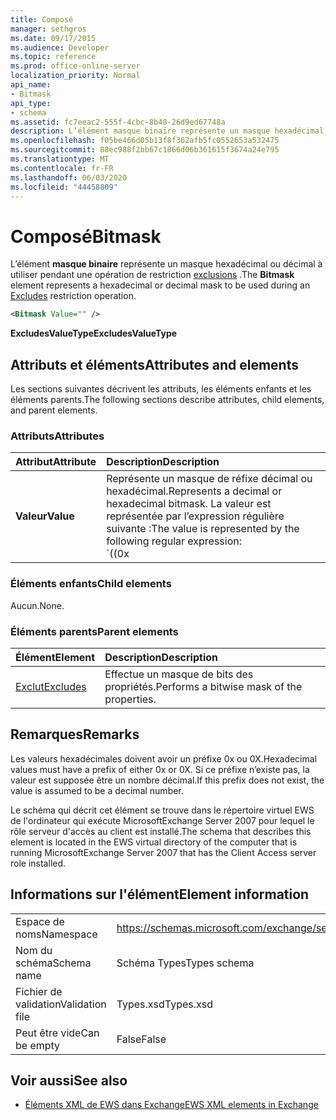 ```yaml
---
title: Composé
manager: sethgros
ms.date: 09/17/2015
ms.audience: Developer
ms.topic: reference
ms.prod: office-online-server
localization_priority: Normal
api_name:
- Bitmask
api_type:
- schema
ms.assetid: fc7eeac2-555f-4cbc-8b48-26d9ed67748a
description: L’élément masque binaire représente un masque hexadécimal ou décimal à utiliser pendant une opération de restriction exclusions.
ms.openlocfilehash: f05be466d05b13f8f362afb5fc0552653a532475
ms.sourcegitcommit: 88ec988f2bb67c1866d06b361615f3674a24e795
ms.translationtype: MT
ms.contentlocale: fr-FR
ms.lasthandoff: 06/03/2020
ms.locfileid: "44458809"
---
```

# <a name="bitmask"></a><span data-ttu-id="c7708-103">Composé</span><span class="sxs-lookup"><span data-stu-id="c7708-103">Bitmask</span></span>

<span data-ttu-id="c7708-104">L’élément **masque binaire** représente un masque hexadécimal ou décimal à utiliser pendant une opération de restriction [exclusions](excludes.md) .</span><span class="sxs-lookup"><span data-stu-id="c7708-104">The **Bitmask** element represents a hexadecimal or decimal mask to be used during an [Excludes](excludes.md) restriction operation.</span></span> 
  
```xml
<Bitmask Value="" />
```

<span data-ttu-id="c7708-105">**ExcludesValueType**</span><span class="sxs-lookup"><span data-stu-id="c7708-105">**ExcludesValueType**</span></span>

## <a name="attributes-and-elements"></a><span data-ttu-id="c7708-106">Attributs et éléments</span><span class="sxs-lookup"><span data-stu-id="c7708-106">Attributes and elements</span></span>

<span data-ttu-id="c7708-107">Les sections suivantes décrivent les attributs, les éléments enfants et les éléments parents.</span><span class="sxs-lookup"><span data-stu-id="c7708-107">The following sections describe attributes, child elements, and parent elements.</span></span>
  
### <a name="attributes"></a><span data-ttu-id="c7708-108">Attributs</span><span class="sxs-lookup"><span data-stu-id="c7708-108">Attributes</span></span>

|<span data-ttu-id="c7708-109">**Attribut**</span><span class="sxs-lookup"><span data-stu-id="c7708-109">**Attribute**</span></span>|<span data-ttu-id="c7708-110">**Description**</span><span class="sxs-lookup"><span data-stu-id="c7708-110">**Description**</span></span>|
|:-----|:-----|
|<span data-ttu-id="c7708-111">**Valeur**</span><span class="sxs-lookup"><span data-stu-id="c7708-111">**Value**</span></span> | <span data-ttu-id="c7708-112">Représente un masque de réfixe décimal ou hexadécimal.</span><span class="sxs-lookup"><span data-stu-id="c7708-112">Represents a decimal or hexadecimal bitmask.</span></span> <span data-ttu-id="c7708-113">La valeur est représentée par l’expression régulière suivante :</span><span class="sxs-lookup"><span data-stu-id="c7708-113">The value is represented by the following regular expression:</span></span><br/><span data-ttu-id="c7708-114">`((0x|0X)[0-9A-Fa-f]*)|([0-9]*)`.</span><span class="sxs-lookup"><span data-stu-id="c7708-114">`((0x|0X)[0-9A-Fa-f]*)|([0-9]*)`.</span></span><br/><br/><span data-ttu-id="c7708-115">Voici des exemples de valeurs hexadécimales pour cet attribut :</span><span class="sxs-lookup"><span data-stu-id="c7708-115">The following are examples of hexadecimal values for this attribute:</span></span><br/><span data-ttu-id="c7708-116">- 0x12AF</span><span class="sxs-lookup"><span data-stu-id="c7708-116">- 0x12AF</span></span><br/><span data-ttu-id="c7708-117">- 0X334AE</span><span class="sxs-lookup"><span data-stu-id="c7708-117">- 0X334AE</span></span><br/><br/><span data-ttu-id="c7708-118">Voici des exemples de valeurs décimales pour cet attribut :</span><span class="sxs-lookup"><span data-stu-id="c7708-118">The following are examples of decimal values for this attribute:</span></span><br/><span data-ttu-id="c7708-119">-10</span><span class="sxs-lookup"><span data-stu-id="c7708-119">- 10</span></span><br/><span data-ttu-id="c7708-120">-255</span><span class="sxs-lookup"><span data-stu-id="c7708-120">- 255</span></span><br/><span data-ttu-id="c7708-121">-4562</span><span class="sxs-lookup"><span data-stu-id="c7708-121">- 4562</span></span> |
   
### <a name="child-elements"></a><span data-ttu-id="c7708-122">Éléments enfants</span><span class="sxs-lookup"><span data-stu-id="c7708-122">Child elements</span></span>

<span data-ttu-id="c7708-123">Aucun.</span><span class="sxs-lookup"><span data-stu-id="c7708-123">None.</span></span>
  
### <a name="parent-elements"></a><span data-ttu-id="c7708-124">Éléments parents</span><span class="sxs-lookup"><span data-stu-id="c7708-124">Parent elements</span></span>

|<span data-ttu-id="c7708-125">**Élément**</span><span class="sxs-lookup"><span data-stu-id="c7708-125">**Element**</span></span>|<span data-ttu-id="c7708-126">**Description**</span><span class="sxs-lookup"><span data-stu-id="c7708-126">**Description**</span></span>|
|:-----|:-----|
|[<span data-ttu-id="c7708-127">Exclut</span><span class="sxs-lookup"><span data-stu-id="c7708-127">Excludes</span></span>](excludes.md) <br/> |<span data-ttu-id="c7708-128">Effectue un masque de bits des propriétés.</span><span class="sxs-lookup"><span data-stu-id="c7708-128">Performs a bitwise mask of the properties.</span></span>  <br/> |
   
## <a name="remarks"></a><span data-ttu-id="c7708-129">Remarques</span><span class="sxs-lookup"><span data-stu-id="c7708-129">Remarks</span></span>

<span data-ttu-id="c7708-130">Les valeurs hexadécimales doivent avoir un préfixe 0x ou 0X.</span><span class="sxs-lookup"><span data-stu-id="c7708-130">Hexadecimal values must have a prefix of either 0x or 0X.</span></span> <span data-ttu-id="c7708-131">Si ce préfixe n’existe pas, la valeur est supposée être un nombre décimal.</span><span class="sxs-lookup"><span data-stu-id="c7708-131">If this prefix does not exist, the value is assumed to be a decimal number.</span></span>
  
<span data-ttu-id="c7708-132">Le schéma qui décrit cet élément se trouve dans le répertoire virtuel EWS de l'ordinateur qui exécute MicrosoftExchange Server 2007 pour lequel le rôle serveur d'accès au client est installé.</span><span class="sxs-lookup"><span data-stu-id="c7708-132">The schema that describes this element is located in the EWS virtual directory of the computer that is running MicrosoftExchange Server 2007 that has the Client Access server role installed.</span></span>
  
## <a name="element-information"></a><span data-ttu-id="c7708-133">Informations sur l'élément</span><span class="sxs-lookup"><span data-stu-id="c7708-133">Element information</span></span>

|||
|:-----|:-----|
|<span data-ttu-id="c7708-134">Espace de noms</span><span class="sxs-lookup"><span data-stu-id="c7708-134">Namespace</span></span>  <br/> |https://schemas.microsoft.com/exchange/services/2006/types  <br/> |
|<span data-ttu-id="c7708-135">Nom du schéma</span><span class="sxs-lookup"><span data-stu-id="c7708-135">Schema name</span></span>  <br/> |<span data-ttu-id="c7708-136">Schéma Types</span><span class="sxs-lookup"><span data-stu-id="c7708-136">Types schema</span></span>  <br/> |
|<span data-ttu-id="c7708-137">Fichier de validation</span><span class="sxs-lookup"><span data-stu-id="c7708-137">Validation file</span></span>  <br/> |<span data-ttu-id="c7708-138">Types.xsd</span><span class="sxs-lookup"><span data-stu-id="c7708-138">Types.xsd</span></span>  <br/> |
|<span data-ttu-id="c7708-139">Peut être vide</span><span class="sxs-lookup"><span data-stu-id="c7708-139">Can be empty</span></span>  <br/> |<span data-ttu-id="c7708-140">False</span><span class="sxs-lookup"><span data-stu-id="c7708-140">False</span></span>  <br/> |
   
## <a name="see-also"></a><span data-ttu-id="c7708-141">Voir aussi</span><span class="sxs-lookup"><span data-stu-id="c7708-141">See also</span></span>

- [<span data-ttu-id="c7708-142">Éléments XML de EWS dans Exchange</span><span class="sxs-lookup"><span data-stu-id="c7708-142">EWS XML elements in Exchange</span></span>](ews-xml-elements-in-exchange.md)

